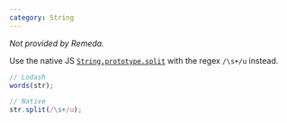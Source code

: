 ```yaml
---
category: String
---
```


_Not provided by Remeda._

Use the native JS [`String.prototype.split`](https://developer.mozilla.org/en-US/docs/Web/JavaScript/Reference/Global_Objects/String/split) with the regex `/\s+/u` instead.

```ts
// Lodash
words(str);

// Native
str.split(/\s+/u);
```
